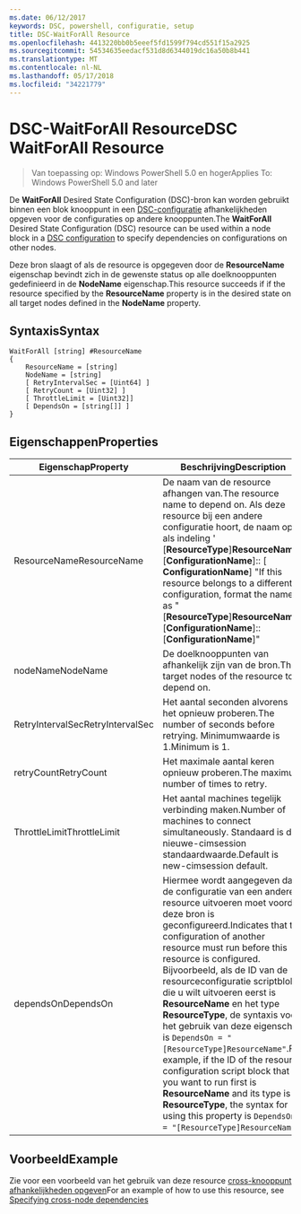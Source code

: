 ```yaml
---
ms.date: 06/12/2017
keywords: DSC, powershell, configuratie, setup
title: DSC-WaitForAll Resource
ms.openlocfilehash: 4413220bb0b5eeef5fd1599f794cd551f15a2925
ms.sourcegitcommit: 54534635eedacf531d8d6344019dc16a50b8b441
ms.translationtype: MT
ms.contentlocale: nl-NL
ms.lasthandoff: 05/17/2018
ms.locfileid: "34221779"
---
```

# <a name="dsc-waitforall-resource"></a><span data-ttu-id="d2f68-103">DSC-WaitForAll Resource</span><span class="sxs-lookup"><span data-stu-id="d2f68-103">DSC WaitForAll Resource</span></span>

> <span data-ttu-id="d2f68-104">Van toepassing op: Windows PowerShell 5.0 en hoger</span><span class="sxs-lookup"><span data-stu-id="d2f68-104">Applies To: Windows PowerShell 5.0 and later</span></span>

<span data-ttu-id="d2f68-105">De **WaitForAll** Desired State Configuration (DSC)-bron kan worden gebruikt binnen een blok knooppunt in een [DSC-configuratie](configurations.md) afhankelijkheden opgeven voor de configuraties op andere knooppunten.</span><span class="sxs-lookup"><span data-stu-id="d2f68-105">The **WaitForAll** Desired State Configuration (DSC) resource can be used within a node block in a [DSC configuration](configurations.md) to specify dependencies on configurations on other nodes.</span></span>

<span data-ttu-id="d2f68-106">Deze bron slaagt of als de resource is opgegeven door de **ResourceName** eigenschap bevindt zich in de gewenste status op alle doelknooppunten gedefinieerd in de **NodeName** eigenschap.</span><span class="sxs-lookup"><span data-stu-id="d2f68-106">This resource succeeds if if the resource specified by the **ResourceName** property is in the desired state on all target nodes defined in the **NodeName** property.</span></span>


## <a name="syntax"></a><span data-ttu-id="d2f68-107">Syntaxis</span><span class="sxs-lookup"><span data-stu-id="d2f68-107">Syntax</span></span>

```
WaitForAll [string] #ResourceName
{
    ResourceName = [string]
    NodeName = [string]
    [ RetryIntervalSec = [Uint64] ]
    [ RetryCount = [Uint32] ]
    [ ThrottleLimit = [Uint32]]
    [ DependsOn = [string[]] ]
}
```

## <a name="properties"></a><span data-ttu-id="d2f68-108">Eigenschappen</span><span class="sxs-lookup"><span data-stu-id="d2f68-108">Properties</span></span>

|  <span data-ttu-id="d2f68-109">Eigenschap</span><span class="sxs-lookup"><span data-stu-id="d2f68-109">Property</span></span>  |  <span data-ttu-id="d2f68-110">Beschrijving</span><span class="sxs-lookup"><span data-stu-id="d2f68-110">Description</span></span>   |
|---|---|
| <span data-ttu-id="d2f68-111">ResourceName</span><span class="sxs-lookup"><span data-stu-id="d2f68-111">ResourceName</span></span>| <span data-ttu-id="d2f68-112">De naam van de resource afhangen van.</span><span class="sxs-lookup"><span data-stu-id="d2f68-112">The resource name to depend on.</span></span> <span data-ttu-id="d2f68-113">Als deze resource bij een andere configuratie hoort, de naam op als indeling ' [__ResourceType__]__ResourceName__:: [__ConfigurationName__]:: [ __ConfigurationName__] "</span><span class="sxs-lookup"><span data-stu-id="d2f68-113">If this resource belongs to a different configuration, format the name as "[__ResourceType__]__ResourceName__::[__ConfigurationName__]::[__ConfigurationName__]"</span></span>|
| <span data-ttu-id="d2f68-114">nodeName</span><span class="sxs-lookup"><span data-stu-id="d2f68-114">NodeName</span></span>| <span data-ttu-id="d2f68-115">De doelknooppunten van afhankelijk zijn van de bron.</span><span class="sxs-lookup"><span data-stu-id="d2f68-115">The target nodes of the resource to depend on.</span></span>|
| <span data-ttu-id="d2f68-116">RetryIntervalSec</span><span class="sxs-lookup"><span data-stu-id="d2f68-116">RetryIntervalSec</span></span>| <span data-ttu-id="d2f68-117">Het aantal seconden alvorens het opnieuw proberen.</span><span class="sxs-lookup"><span data-stu-id="d2f68-117">The number of seconds before retrying.</span></span> <span data-ttu-id="d2f68-118">Minimumwaarde is 1.</span><span class="sxs-lookup"><span data-stu-id="d2f68-118">Minimum is 1.</span></span>|
| <span data-ttu-id="d2f68-119">retryCount</span><span class="sxs-lookup"><span data-stu-id="d2f68-119">RetryCount</span></span>| <span data-ttu-id="d2f68-120">Het maximale aantal keren opnieuw proberen.</span><span class="sxs-lookup"><span data-stu-id="d2f68-120">The maximum number of times to retry.</span></span>|
| <span data-ttu-id="d2f68-121">ThrottleLimit</span><span class="sxs-lookup"><span data-stu-id="d2f68-121">ThrottleLimit</span></span>| <span data-ttu-id="d2f68-122">Het aantal machines tegelijk verbinding maken.</span><span class="sxs-lookup"><span data-stu-id="d2f68-122">Number of machines to connect simultaneously.</span></span> <span data-ttu-id="d2f68-123">Standaard is de nieuwe-cimsession standaardwaarde.</span><span class="sxs-lookup"><span data-stu-id="d2f68-123">Default is new-cimsession default.</span></span>|
| <span data-ttu-id="d2f68-124">dependsOn</span><span class="sxs-lookup"><span data-stu-id="d2f68-124">DependsOn</span></span> | <span data-ttu-id="d2f68-125">Hiermee wordt aangegeven dat de configuratie van een andere resource uitvoeren moet voordat deze bron is geconfigureerd.</span><span class="sxs-lookup"><span data-stu-id="d2f68-125">Indicates that the configuration of another resource must run before this resource is configured.</span></span> <span data-ttu-id="d2f68-126">Bijvoorbeeld, als de ID van de resourceconfiguratie scriptblok die u wilt uitvoeren eerst is __ResourceName__ en het type __ResourceType__, de syntaxis voor het gebruik van deze eigenschap is `DependsOn = "[ResourceType]ResourceName"`.</span><span class="sxs-lookup"><span data-stu-id="d2f68-126">For example, if the ID of the resource configuration script block that you want to run first is __ResourceName__ and its type is __ResourceType__, the syntax for using this property is `DependsOn = "[ResourceType]ResourceName"`.</span></span>|


## <a name="example"></a><span data-ttu-id="d2f68-127">Voorbeeld</span><span class="sxs-lookup"><span data-stu-id="d2f68-127">Example</span></span>

<span data-ttu-id="d2f68-128">Zie voor een voorbeeld van het gebruik van deze resource [cross-knooppunt afhankelijkheden opgeven](crossNodeDependencies.md)</span><span class="sxs-lookup"><span data-stu-id="d2f68-128">For an example of how to use this resource, see [Specifying cross-node dependencies](crossNodeDependencies.md)</span></span>